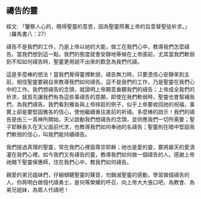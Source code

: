 ## 禱告的靈 ##

經文: 「鑒察人心的，曉得聖靈的意思，因為聖靈照著上帝的旨意替聖徒祈求。」（羅馬書八：27）



禱告不是我們的工作，乃是上帝以祂的大能，做工在我們心中，教導我們怎麼禱告。當我們想到這一點，我們的態度就會安靜地等候在上帝面前，尤其當我們軟弱到不知如何禱告時，聖靈更用說不出來的歎息為我們代禱。

這是多麼棒的想法！當我們覺得靈裡軟弱，禱告無力時，只要憑信心安靜來到主前，相信聖靈要親自來教導我們如何禱告。這不是我們的工作，乃是聖靈在我們心中的工作。我們想禱告的念頭，就證明上帝願意垂聽我們的禱告；上帝成全我們的祈求，就首先讓我們有為這些事禱告的意願，即使在我們軟弱時，聖靈也會幫補我們，為我們禱告。我們看到雅各與上帝摔跤的例子，似乎上帝要收回祂的祝福，事實上卻是要堅固雅各的信心，使他繼續勇往直前的祈禱。多麼棒的啟示！我們的禱告是由三一真神所開始，天父啟動我們想禱告的念頭，並供應我們一切所需要；聖子耶穌長久在天父面前代求，也教導我們如何奉祂的名禱告；聖靈則在暗中堅固我們軟弱的信心，叫我們能持續禱告。

我們提過真理的聖靈，常在我們心裡面尊崇耶穌；祂也是愛的靈，要將屬天的愛澆灌在我們心裡。如今我們又有禱告的靈，教導我們如何做一個禱告的人。感謝上帝祂賜下聖靈保惠師，住在我們心中，教我們如何禱告。

親愛的弟兄姐妹們，仔細傾聽聖靈的聲音，勿銷滅聖靈的感動，學習做個禱告的人，你將明白做個代禱勇士，是何等榮耀的呼召，向上帝大大張口吧，為教會、為弟兄姐妹，為眾人代禱吧！
